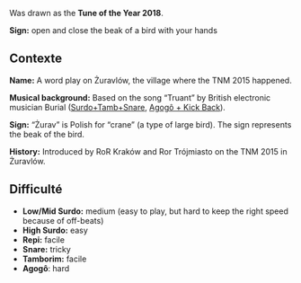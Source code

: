 Was drawn as the **Tune of the Year 2018**.

**Sign:** open and close the beak of a bird with your hands

## Contexte

**Name:** A word play on Żuravlów, the village where the TNM 2015 happened.

**Musical background:** Based on the song “Truant” by British electronic
musician Burial ([Surdo+Tamb+Snare](https://youtu.be/8u4D0wAc2AA?t=1m48s),
[Agogô + Kick Back](https://youtu.be/8u4D0wAc2AA?t=6m27s)).

**Sign:** “Żurav” is Polish for “crane” (a type of large bird). The sign
represents the beak of the bird.

**History:** Introduced by RoR Kraków and Ror Trójmiasto on the TNM 2015 in
Żuravlów.

## Difficulté

* **Low/Mid Surdo:** medium (easy to play, but hard to keep the right speed
  because of off-beats)
* **High Surdo:** easy
* **Repi:** facile
* **Snare:** tricky
* **Tamborim:** facile
* **Agogô**: hard
